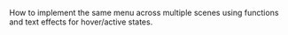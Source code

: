 How to implement the same menu across multiple scenes using functions and text effects for hover/active states.
